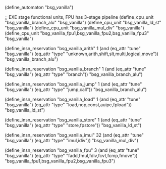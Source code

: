 (define_automaton "bsg_vanilla")

;; EXE stage functional units, FPU has 3-stage pipeline
(define_cpu_unit "bsg_vanilla_branch_alu" "bsg_vanilla")
(define_cpu_unit "bsg_vanilla_ld_st" "bsg_vanilla")
(define_cpu_unit "bsg_vanilla_mul_div" "bsg_vanilla")
(define_cpu_unit "bsg_vanilla_fpu1,bsg_vanilla_fpu2,bsg_vanilla_fpu3" "bsg_vanilla")


(define_insn_reservation "bsg_vanilla_arith" 1
  (and (eq_attr "tune" "bsg_vanilla")
       (eq_attr "type" "unknown,arith,shift,slt,multi,logical,move"))
  "bsg_vanilla_branch_alu")

(define_insn_reservation "bsg_vanilla_branch" 1
  (and (eq_attr "tune" "bsg_vanilla")
       (eq_attr "type" "branch"))
  "bsg_vanilla_branch_alu")

(define_insn_reservation "bsg_vanilla_jump" 1
  (and (eq_attr "tune" "bsg_vanilla")
       (eq_attr "type" "jump,call"))
  "bsg_vanilla_branch_alu")

(define_insn_reservation "bsg_vanilla_load" 1
  (and (eq_attr "tune" "bsg_vanilla")
       (eq_attr "type" "load,nop,const,auipc,fpload"))
  "bsg_vanilla_ld_st")

(define_insn_reservation "bsg_vanilla_store" 1
  (and (eq_attr "tune" "bsg_vanilla")
       (eq_attr "type" "store,fpstore"))
  "bsg_vanilla_ld_st")

(define_insn_reservation "bsg_vanilla_imul" 32
  (and (eq_attr "tune" "bsg_vanilla")
       (eq_attr "type" "imul,idiv"))
  "bsg_vanilla_mul_div")

(define_insn_reservation "bsg_vanilla_fpu" 3
  (and (eq_attr "tune" "bsg_vanilla")
       (eq_attr "type" "fadd,fmul,fdiv,fcvt,fcmp,fmove"))
  "bsg_vanilla_fpu1,bsg_vanilla_fpu2,bsg_vanilla_fpu3")

